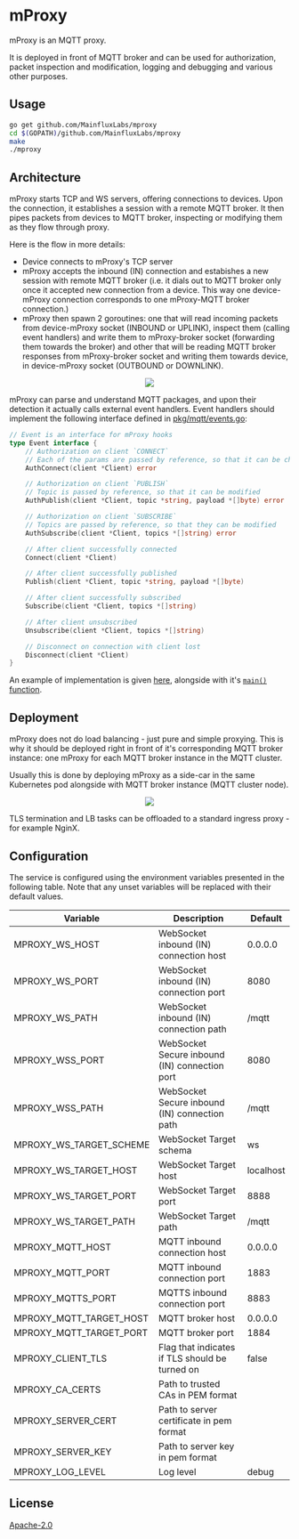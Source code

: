 # mProxy
mProxy is an MQTT proxy.

It is deployed in front of MQTT broker and can be used for authorization, packet inspection and modification,
logging and debugging and various other purposes.

## Usage
```bash
go get github.com/MainfluxLabs/mproxy
cd $(GOPATH)/github.com/MainfluxLabs/mproxy
make
./mproxy
```

## Architecture
mProxy starts TCP and WS servers, offering connections to devices. Upon the connection, it establishes a session with a remote MQTT broker.
It then pipes packets from devices to MQTT broker, inspecting or modifying them as they flow through proxy.

Here is the flow in more details:
- Device connects to mProxy's TCP server
- mProxy accepts the inbound (IN) connection and estabishes a new session with remote MQTT broker
(i.e. it dials out to MQTT broker only once it accepted new connection from a device.
This way one device-mProxy connection corresponds to one mProxy-MQTT broker connection.)
- mProxy then spawn 2 goroutines: one that will read incoming packets from device-mProxy socket (INBOUND or UPLINK),
inspect them (calling event handlers) and write them to mProxy-broker socket (forwarding them towards the broker)
and other that will be reading MQTT broker responses from mProxy-broker socket and writing them towards device,
in device-mProxy socket (OUTBOUND or DOWNLINK).

<p align="center"><img src="docs/img/mproxy.png"></p>

mProxy can parse and understand MQTT packages, and upon their detection it actually calls external event handlers.
Event handlers should implement the following interface defined in [pkg/mqtt/events.go](pkg/mqtt/events.go):

```go
// Event is an interface for mProxy hooks
type Event interface {
	// Authorization on client `CONNECT`
	// Each of the params are passed by reference, so that it can be changed
	AuthConnect(client *Client) error

	// Authorization on client `PUBLISH`
	// Topic is passed by reference, so that it can be modified
	AuthPublish(client *Client, topic *string, payload *[]byte) error

	// Authorization on client `SUBSCRIBE`
	// Topics are passed by reference, so that they can be modified
	AuthSubscribe(client *Client, topics *[]string) error

	// After client successfully connected
	Connect(client *Client)

	// After client successfully published
	Publish(client *Client, topic *string, payload *[]byte)

	// After client successfully subscribed
	Subscribe(client *Client, topics *[]string)

	// After client unsubscribed
	Unsubscribe(client *Client, topics *[]string)

	// Disconnect on connection with client lost
	Disconnect(client *Client)
}
```

An example of implementation is given [here](examples/simple/simple.go), alongside with it's [`main()` function](cmd/main.go).

## Deployment
mProxy does not do load balancing - just pure and simple proxying. This is why it should be deployed
right in front of it's corresponding MQTT broker instance: one mProxy for each MQTT broker instance in the MQTT cluster.

Usually this is done by deploying mProxy as a side-car in the same Kubernetes pod alongside with MQTT broker instance (MQTT cluster node).

<p align="center"><img src="docs/img/mproxy-cluster.png"></p>

TLS termination and LB tasks can be offloaded to a standard ingress proxy - for example NginX.

## Configuration

The service is configured using the environment variables presented in the following table. Note that any unset variables will be replaced with their default values.

| Variable                | Description                                    | Default   |
|-------------------------|------------------------------------------------|-----------|
| MPROXY_WS_HOST          | WebSocket inbound (IN) connection host         | 0.0.0.0   |
| MPROXY_WS_PORT          | WebSocket inbound (IN) connection port         | 8080      |
| MPROXY_WS_PATH          | WebSocket inbound (IN) connection path         | /mqtt     |
| MPROXY_WSS_PORT         | WebSocket Secure inbound (IN) connection port  | 8080      |
| MPROXY_WSS_PATH         | WebSocket Secure inbound (IN) connection path  | /mqtt     |
| MPROXY_WS_TARGET_SCHEME | WebSocket Target schema                        | ws        |
| MPROXY_WS_TARGET_HOST   | WebSocket Target host                          | localhost |
| MPROXY_WS_TARGET_PORT   | WebSocket Target port                          | 8888      |
| MPROXY_WS_TARGET_PATH   | WebSocket Target path                          | /mqtt     |
| MPROXY_MQTT_HOST        | MQTT inbound connection host                   | 0.0.0.0   |
| MPROXY_MQTT_PORT        | MQTT inbound connection port                   | 1883      |
| MPROXY_MQTTS_PORT       | MQTTS inbound connection port                  | 8883      |
| MPROXY_MQTT_TARGET_HOST | MQTT broker host                               | 0.0.0.0   |
| MPROXY_MQTT_TARGET_PORT | MQTT broker port                               | 1884      |
| MPROXY_CLIENT_TLS       | Flag that indicates if TLS should be turned on | false     |
| MPROXY_CA_CERTS         | Path to trusted CAs in PEM format              |           |
| MPROXY_SERVER_CERT      | Path to server certificate in pem format       |           |
| MPROXY_SERVER_KEY       | Path to server key in pem format               |           |
| MPROXY_LOG_LEVEL        | Log level                                      | debug     |

## License
[Apache-2.0](LICENSE)
